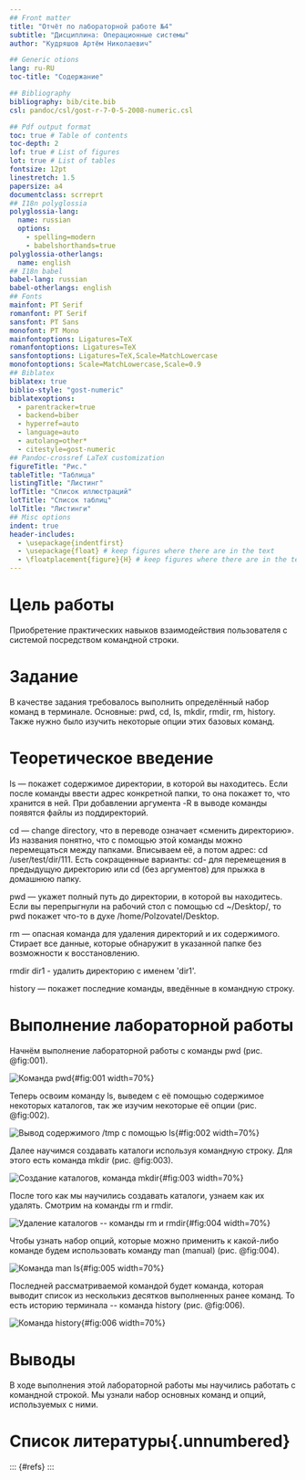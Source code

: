 ```yaml
---
## Front matter
title: "Отчёт по лабораторной работе №4"
subtitle: "Дисциплина: Операционные системы"
author: "Кудряшов Артём Николаевич"

## Generic otions
lang: ru-RU
toc-title: "Содержание"

## Bibliography
bibliography: bib/cite.bib
csl: pandoc/csl/gost-r-7-0-5-2008-numeric.csl

## Pdf output format
toc: true # Table of contents
toc-depth: 2
lof: true # List of figures
lot: true # List of tables
fontsize: 12pt
linestretch: 1.5
papersize: a4
documentclass: scrreprt
## I18n polyglossia
polyglossia-lang:
  name: russian
  options:
	- spelling=modern
	- babelshorthands=true
polyglossia-otherlangs:
  name: english
## I18n babel
babel-lang: russian
babel-otherlangs: english
## Fonts
mainfont: PT Serif
romanfont: PT Serif
sansfont: PT Sans
monofont: PT Mono
mainfontoptions: Ligatures=TeX
romanfontoptions: Ligatures=TeX
sansfontoptions: Ligatures=TeX,Scale=MatchLowercase
monofontoptions: Scale=MatchLowercase,Scale=0.9
## Biblatex
biblatex: true
biblio-style: "gost-numeric"
biblatexoptions:
  - parentracker=true
  - backend=biber
  - hyperref=auto
  - language=auto
  - autolang=other*
  - citestyle=gost-numeric
## Pandoc-crossref LaTeX customization
figureTitle: "Рис."
tableTitle: "Таблица"
listingTitle: "Листинг"
lofTitle: "Список иллюстраций"
lotTitle: "Список таблиц"
lolTitle: "Листинги"
## Misc options
indent: true
header-includes:
  - \usepackage{indentfirst}
  - \usepackage{float} # keep figures where there are in the text
  - \floatplacement{figure}{H} # keep figures where there are in the text
---
```


# Цель работы

Приобретение практических навыков взаимодействия пользователя с системой посредством командной строки.

# Задание

В качестве задания требовалось выполнить определённый набор команд в терминале. Основные: pwd, cd, ls, mkdir, rmdir, rm, history. Также нужно было изучить некоторые опции этих базовых команд.

# Теоретическое введение

ls — покажет содержимое директории, в которой вы находитесь. Если после команды ввести адрес конкретной папки, то она покажет то, что хранится в ней. При добавлении аргумента -R в выводе команды появятся файлы из поддиректорий.

cd — change directory, что в переводе означает «сменить директорию». Из названия понятно, что с помощью этой команды можно перемещаться между папками. Вписываем её, а потом адрес: cd /user/test/dir/111. Есть сокращенные варианты: cd- для перемещения в предыдущую директорию или cd (без аргументов) для прыжка в домашнюю папку.

pwd — укажет полный путь до директории, в которой вы находитесь. Если вы перепрыгнули на рабочий стол с помощью cd ~/Desktop/, то pwd покажет что-то в духе /home/Polzovatel/Desktop.

rm — опасная команда для удаления директорий и их содержимого. Стирает все данные, которые обнаружит в указанной папке без возможности к восстановлению. 

rmdir dir1 - удалить директорию с именем 'dir1'.

history — покажет последние команды, введённые в командную строку.

# Выполнение лабораторной работы

Начнём выполнение лабораторной работы с команды pwd (рис. @fig:001).

![Команда pwd](image/1.jpg){#fig:001 width=70%}

Теперь освоим команду ls, выведем с её помощью содержимое некоторых каталогов, так же изучим некоторые её опции (рис. @fig:002).

![Вывод содержимого /tmp с помощью ls](image/2.jpg){#fig:002 width=70%}

Далее научимся создавать каталоги используя командную строку. Для этого есть команда mkdir (рис. @fig:003).

![Создание каталогов, команда mkdir](image/3.jpg){#fig:003 width=70%}

После того как мы научились создавать каталоги, узнаем как их удалять. Смотрим на команды rm и rmdir.

![Удаление каталогов -- команды rm и rmdir](image/4.jpg){#fig:004 width=70%}

Чтобы узнать набор опций, которые можно применить к какой-либо команде будем использовать команду man (manual) (рис. @fig:004).

![Команда man ls](image/5.jpg){#fig:005 width=70%}

Последней рассматриваемой командой будет команда, которая выводит список из несколькиз десятков выполненных ранее команд. То есть историю терминала -- команда history (рис. @fig:006).

![Команда history](image/6.jpg){#fig:006 width=70%}

# Выводы

В ходе выполнения этой лабораторной работы мы научились работать с командной строкой. Мы узнали набор основных команд и опций, используемых с ними.

# Список литературы{.unnumbered}

::: {#refs}
:::
